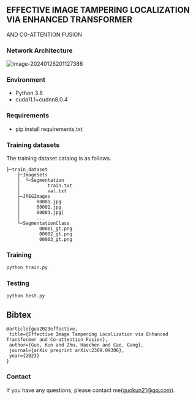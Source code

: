## EFFECTIVE IMAGE TAMPERING LOCALIZATION VIA ENHANCED TRANSFORMER
AND CO-ATTENTION FUSION 

### Network Architecture
![image-20240126201127386](C:\Users\guokun\AppData\Roaming\Typora\typora-user-images\image-20240126201127386.png)



### Environment

- Python 3.8
- cuda11.1+cudnn8.0.4

### Requirements

- pip install requirements.txt

### Training datasets

The training dataset catalog is as follows.

```
├─train_dataset
    ├─ImageSets
    │  └─Segmentation
    │          train.txt
    │          val.txt
    ├─JPEGImages
    │      00001.jpg
    │      00002.jpg
    │      00003.jpg│      
    │      ...
    └─SegmentationClass
            00001_gt.png
            00002_gt.png
            00003_gt.png
```



### Training
```python
python train.py
```

### Testing

```
python test.py
```

## Bibtex
 ```
@article{guo2023effective,
  title={Effective Image Tampering Localization via Enhanced Transformer and Co-attention Fusion},
  author={Guo, Kun and Zhu, Haochen and Cao, Gang},
  journal={arXiv preprint arXiv:2309.09306},
  year={2023}
}
 ```
### Contact

If you have any questions, please contact me(guokun21@qq.com).